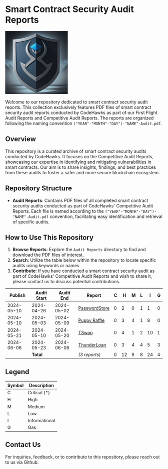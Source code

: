 # Smart Contract Security Audit Reports

<img src="./Riiz0_Logo.png" alt="Riiz0" width="200" >
    
    
Welcome to our repository dedicated to smart contract security audit reports. This collection exclusively features PDF files of smart contract security audit reports conducted by CodeHawks as part of our First Flight Audit Reports and Competitive Audit Reports. The reports are organized following the naming convention `("YEAR"-"MONTH"-"DAY")-"NAME"-Audit.pdf`.

## Overview

This repository is a curated archive of smart contract security audits conducted by CodeHawks. It focuses on the Competitive Audit Reports, showcasing our expertise in identifying and mitigating vulnerabilities in smart contracts. Our aim is to share insights, findings, and best practices from these audits to foster a safer and more secure blockchain ecosystem.

## Repository Structure

- **Audit Reports**: Contains PDF files of all completed smart contract security audits conducted as part of CodeHawks' Competitive Audit Reports. Each file is named according to the `("YEAR"-"MONTH"-"DAY")-"NAME"-Audit.pdf` convention, facilitating easy identification and retrieval of specific audits.

## How to Use This Repository

1. **Browse Reports**: Explore the `Audit Reports` directory to find and download the PDF files of interest.
2. **Search**: Utilize the table below within the repository to locate specific audits using keywords or names.
3. **Contribute**: If you have conducted a smart contract security audit as part of CodeHawks' Competitive Audit Reports and wish to share it, please contact us to discuss potential contributions.

| Publish    | Audit Start | Audit End  | Report                                                                               | C   | H   | M   | L   | I   | G   |
| ---------- | ----------- | ---------- | ------------------------------------------------------------------------------------ | --- | --- | --- | --- | --- | --- |
| 2024-05-10 | 2024-04-26  | 2024-05-02 | [PasswordStore](./Audit%20Reports/2024-05-02-passwordstore-audit.pdf)                | 0   | 2   | 0   | 1   | 1   | 0   |
| 2024-05-10 | 2024-05-03  | 2024-05-09 | [Puppy Raffle](./Audit%20Reports/2024-05-09-puppy-raffle-audit.pdf)                  | 0   | 3   | 4   | 1   | 8   | 0   |
| 2024-05-21 | 2024-05-10  | 2024-05-20 | [TSwap](./Audit%20Reports/2024-05-20-tswap-audit.pdf)                                | 0   | 4   | 1   | 2   | 10  | 1   |
| 2024-06-06 | 2024-05-23  | 2024-06-06 | [ThunderLoan](./Audit%20Reports/2024-06-06-thunderloan-audit.pdf)                    | 0   | 3   | 4   | 4   | 5   | 3   |
|            | **Total**   |            | _(3 reports)_                                                                        | 0   | 12  | 9   | 8   | 24  | 4   |

## Legend

| Symbol | Description   |
| ------ | ------------- |
| C      | Critical (*)  |
| H      | High          |
| M      | Medium        |
| L      | Low           |
| I      | Informational |
| G      | Gas           |

## Contact Us

For inquiries, feedback, or to contribute to this repository, please reach out to us via Github.

